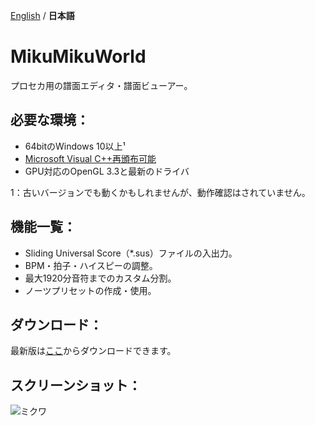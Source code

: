 [English](./README.md) / **日本語**

# MikuMikuWorld
プロセカ用の譜面エディタ・譜面ビューアー。

## 必要な環境：
- 64bitのWindows 10以上¹
- [Microsoft Visual C++再頒布可能](https://aka.ms/vs/17/release/vc_redist.x64.exe)
- GPU対応のOpenGL 3.3と最新のドライバ

1：古いバージョンでも動くかもしれませんが、動作確認はされていません。

## 機能一覧：
- Sliding Universal Score（\*.sus）ファイルの入出力。
- BPM・拍子・ハイスピーの調整。
- 最大1920分音符までのカスタム分割。
- ノーツプリセットの作成・使用。

## ダウンロード：
最新版は[ここ](https://github.com/crash5band/MikuMikuWorld/releases/latest/download/MikuMikuWorld.zip)からダウンロードできます。

## スクリーンショット：
![ミクワ](https://github.com/crash5band/MikuMikuWorld/assets/44091782/433c5fc3-28ca-4874-994e-4a813b400e1e)
